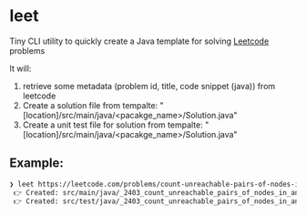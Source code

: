 # leet
Tiny CLI utility to quickly create a Java template for solving [Leetcode](https://leetcode.com)  problems

It will:
1) retrieve some metadata (problem id, title, code snippet (java)) from leetcode
2) Create a solution file from tempalte: "[location]/src/main/java/<pacakge_name>/Solution.java"
3) Create a unit test file for solution from tempalte: "[location]/src/main/java/<pacakge_name>/Solution.java"

## Example:
```bash
❯ leet https://leetcode.com/problems/count-unreachable-pairs-of-nodes-in-an-undirected-graph/
 👉 Created: src/main/java/_2403_count_unreachable_pairs_of_nodes_in_an_undirected_graph/Solution.java
 👉 Created: src/test/java/_2403_count_unreachable_pairs_of_nodes_in_an_undirected_graph/SolutionTest.java

```